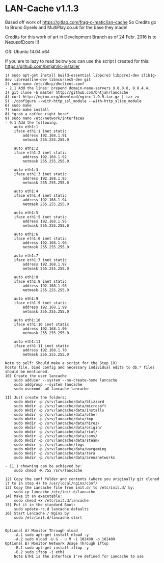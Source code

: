 LAN-Cache v1.1.3
==============

Based off work of https://gitlab.com/frag-o-matic/lan-cache
So Credits go to Bruno Gysels and MultiPlay.co.uk for the base they made!

Credits for this work of art in Development Branch as of 24 Febr. 2016 is to NexusofDoom !!!

OS: Ubuntu 14.04 x64

If you are to lazy to read below you can use the script I created for this: https://github.com/bntjah/lc-installer

	1) sudo apt-get install build-essential libpcre3 libpcre3-dev zlib1g-dev libreadline-dev libncurses5-dev git
	2) sudo nano /etc/dhcp/dhclient.conf
	- 2.1 Add the lines: prepend domain-name-servers 8.8.8.8, 8.8.4.4;
	3) git clone -b master http://github.com/bntjah/lancache
	4) curl http://nginx.org/download/nginx-1.9.9.tar.gz | tar zx
	5) ./configure --with-http_ssl_module --with-http_slice_module
	6) sudo make
	7) sudo make install
	8) *grab a coffee right here*
	9) sudo nano /etc/network/interfaces
	- 9.1 Add the following:
		auto eth1:1
		iface eth1:1 inet static
        	address 192.168.1.91
        	netmask 255.255.255.0

		auto eth1:2
		iface eth1:2 inet static
        	address 192.168.1.92
        	netmask 255.255.255.0

		auto eth1:3
		iface eth1:3 inet static
        	address 192.168.1.93
        	netmask 255.255.255.0

		auto eth1:4
		iface eth1:4 inet static
        	address 192.168.1.94
        	netmask 255.255.255.0
	
		auto eth1:5
		iface eth1:5 inet static
        	address 192.168.1.95
        	netmask 255.255.255.0

		auto eth1:6
		iface eth1:6 inet static
        	address 192.168.1.96
        	netmask 255.255.255.0

		auto eth1:7
		iface eth1:7 inet static
        	address 192.168.1.97
        	netmask 255.255.255.0

		auto eth1:8
		iface eth1:8 inet static
        	address 192.168.1.98
        	netmask 255.255.255.0

		auto eth1:9
		iface eth1:9 inet static
        	address 192.168.1.99
        	netmask 255.255.255.0

		auto eth1:10
		iface eth1:10 inet static
        	address 192.168.1.90
        	netmask 255.255.255.0

		auto eth1:11
		iface eth1:11 inet static
        	address 192.168.1.70
        	netmask 255.255.255.0

	Note to self: Should make a script for the Step 10)
	hosts file, bind config and necessary individual edits to db.* files should be mentioned.
	10) Create the user lancache
		sudo adduser --system --no-create-home lancache
		sudo addgroup --system lancache
		sudo usermod -aG lancache lancache
	
	11) Just create the folders:
		sudo mkdir -p /srv/lancache/data/blizzard
		sudo mkdir -p /srv/lancache/data/microsoft
		sudo mkdir -p /srv/lancache/data/installs
		sudo mkdir -p /srv/lancache/data/other
		sudo mkdir -p /srv/lancache/data/tmp
		sudo mkdir -p /srv/lancache/data/hirez/
		sudo mkdir -p /srv/lancache/data/origin/
		sudo mkdir -p /srv/lancache/data/riot/
		sudo mkdir -p /srv/lancache/data/sony/
		sudo mkdir -p /srv/lancache/data/steam/
		sudo mkdir -p /srv/lancache/logs
		sudo mkdir -p /srv/lancache/data/wargaming
		sudo mkdir -p /srv/lancache/data/tera
		sudo mkdir -p /srv/lancache/data/arenanetworks
		
	- 11.1 chowning can be achieved by: 
		sudo chmod -R 755 /srv/lancache

	12) Copy the conf folder and contents (where you originally git cloned it to in step 4) to /usr/local/nginx/conf/
	13) Copy the Lancache file from init.d/ to /etc/init.d/ by:
		sudo cp lancache /etc/init.d/lancache
	14) Make it an executable:
		sudo chmod +x /etc/init.d/lancache
	15) Put it in the standard Boot:
		sudo update-rc.d lancache defaults
	16) Start Lancache / Nginx by:
		sudo /etc/init.d/lancache start
	

	Optional A) Monitor Through nload
		-A.1 sudo apt-get install nload -y
		-A.2 sudo nload -U G - u M -i 102400 -o 102400
	Optional B) Monitor Network Usage Through iftop
		-B.1 sudo apt-get install iftop -y
		-B.2 sudo iftop -i eth1
		Note ETH1 is the Interface I've defined for Lancache to use
		

